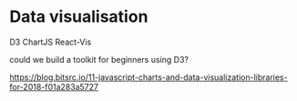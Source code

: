 # Data visualisation

D3 ChartJS React-Vis

could we build a toolkit for beginners using D3?

https://blog.bitsrc.io/11-javascript-charts-and-data-visualization-libraries-for-2018-f01a283a5727
